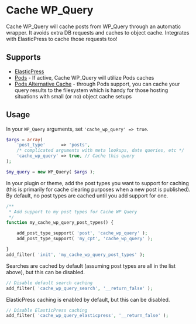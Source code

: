 # Cache WP_Query
Cache WP_Query will cache posts from WP_Query through an automatic wrapper. It avoids extra DB requests and caches to object cache. Integrates with ElasticPress to cache those requests too!

## Supports

* [ElasticPress](https://wordpress.org/plugins/elasticpress/)
* [Pods](https://wordpress.org/plugins/pods/) - If active, Cache WP_Query will utilize Pods caches
* [Pods Alternative Cache](https://wordpress.org/plugins/pods-alternative-cache/) - through Pods support, you can cache your query results to the filesystem which is handy for those hosting situations with small (or no) object cache setups

## Usage

In your `WP_Query` arguments, set `'cache_wp_query' => true`.

```php
$args = array(
	'post_type'      => 'posts',
	/* complicated arguments with meta lookups, date queries, etc */
	'cache_wp_query' => true, // Cache this query
);

$my_query = new WP_Query( $args );
```

In your plugin or theme, add the post types you want to support for caching (this is primarily for cache clearing purposes when a new post is published). By default, no post types are cached until you add support for one.

```php
/**
 * Add support to my post types for Cache WP Query
 */
function my_cache_wp_query_post_types() {

	add_post_type_support( 'post', 'cache_wp_query' );
	add_post_type_support( 'my_cpt', 'cache_wp_query' );

}
add_filter( 'init', 'my_cache_wp_query_post_types' );
```

Searches are cached by default (assuming post types are all in the list above), but this can be disabled.

```php
// Disable default search caching
add_filter( 'cache_wp_query_search', '__return_false' );
```

ElasticPress caching is enabled by default, but this can be disabled.

```php
// Disable ElasticPress caching
add_filter( 'cache_wp_query_elasticpress', '__return_false' );
```
